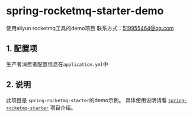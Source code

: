 # spring-rocketmq-starter-demo
使用aliyun rocketmq工具的demo项目
联系方式：519955464@qq.com

## 1. 配置项
生产者消费者配置信息在`application.yml`中

## 2. 说明
此项目是 `spring-rocketmq-starter`的demo示例。
具体使用说明请看
[`spring-rocketmq-starter`](https://github.com/wangpeijian/spring-rocketmq-starter "spring-rocketmq-starter")
项目介绍。
